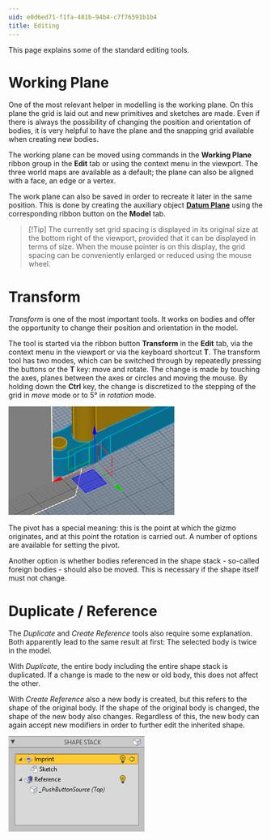 ```yaml
---
uid: e0d6ed71-f1fa-481b-94b4-c7f76591b1b4
title: Editing
---
```

This page explains some of the standard editing tools.

# Working Plane

One of the most relevant helper in modelling is the working plane. On this plane the grid is laid out and new primitives and sketches are made. Even if there is always the possibility of changing the position and orientation of bodies, it is very helpful to have the plane and the snapping grid available when creating new bodies.

The working plane can be moved using commands in the __Working Plane__ ribbon group in the __Edit__ tab or using the context menu in the viewport. The three world maps are available as a default; the plane can also be aligned with a face, an edge or a vertex. 

The work plane can also be saved in order to recreate it later in the same position. This is done by creating the auxiliary object __[Datum Plane](xref:322f5cc2-0fc7-43f9-bb80-5e87cb3e3651)__ using the corresponding ribbon button on the __Model__ tab.

> [!Tip] The currently set grid spacing is displayed in its original size at the bottom right of the viewport, provided that it can be displayed in terms of size. When the mouse pointer is on this display, the grid spacing can be conveniently enlarged or reduced using the mouse wheel.

# Transform

_Transform_ is one of the most important tools. It works on bodies and offer the opportunity to change their position and orientation in the model.

The tool is started via the ribbon button __Transform__ in the __Edit__ tab, via the context menu in the viewport or via the keyboard shortcut __T__. The transform tool has two modes, which can be switched through by repeatedly pressing the buttons or the __T__ key: move and rotate. The change is made by touching the axes, planes between the axes or circles and moving the mouse. By holding down the __Ctrl__ key, the change is discretized to the stepping of the grid in _move_ mode or to 5° in _rotation_ mode.

![_Transform_ in _move_ mode](StandardToolsMoveGizmo.png)

The pivot has a special meaning: this is the point at which the gizmo originates, and at this point the rotation is carried out. A number of options are available for setting the pivot.

Another option is whether bodies referenced in the shape stack - so-called foreign bodies - should also be moved. This is necessary if the shape itself must not change.

# Duplicate / Reference

The _Duplicate_ and _Create Reference_ tools also require some explanation. Both apparently lead to the same result at first: The selected body is twice in the model. 

With _Duplicate_, the entire body including the entire shape stack is duplicated. If a change is made to the new or old body, this does not affect the other. 

With _Create Reference_ also a new body is created, but this refers to the shape of the original body. If the shape of the original body is changed, the shape of the new body also changes. Regardless of this, the new body can again accept new modifiers in order to further edit the inherited shape.

![Shape stack of a _Reference_](StandardToolsReferenceStack.png)
